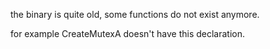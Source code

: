 
the binary is quite old, some functions do not exist anymore.

for example CreateMutexA doesn't have this declaration.